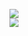 [![](https://img.shields.io/badge/Made%20With-Github%20Spray-lightgrey.svg?style=for-the-badge&logo=github)](https://github.com/Annihil/github-spray#8747)  
[![](https://i.imgur.com/2DrTn0Z.gif)](https://github.com/Annihil/github-spray)